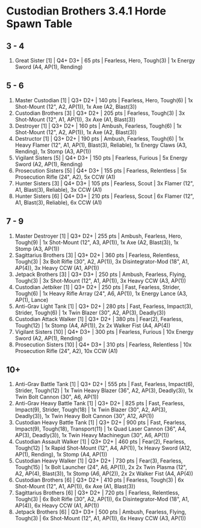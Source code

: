 # Custodian Brothers 3.4.1 Horde Spawn Table

## 3 - 4

1. Great Sister [1] | Q4+ D3+ | 65 pts | Fearless, Hero, Tough(3) | 1x Energy Sword (A4, AP(1), Rending)

## 5 - 6

1. Master Custodian [1] | Q3+ D2+ | 140 pts | Fearless, Hero, Tough(6) | 1x Shot-Mount (12", A2, AP(1)), 1x Axe (A2, Blast(3))
1. Custodian Brothers [3] | Q3+ D2+ | 205 pts | Fearless, Tough(3) | 3x Shot-Mount (12", A1, AP(1)), 3x Axe (A1, Blast(3))
1. Destroyer [1] | Q3+ D2+ | 160 pts | Ambush, Fearless, Tough(6) | 1x Shot-Mount (12", A2, AP(1)), 1x Axe (A2, Blast(3))
1. Destructor [1] | Q3+ D2+ | 190 pts | Ambush, Fearless, Tough(6) | 1x Heavy Flamer (12", A1, AP(1), Blast(3), Reliable), 1x Energy Claws (A3, Rending), 1x Stomp (A3, AP(1))
1. Vigilant Sisters [5] | Q4+ D3+ | 150 pts | Fearless, Furious | 5x Energy Sword (A2, AP(1), Rending)
1. Prosecution Sisters [5] | Q4+ D3+ | 155 pts | Fearless, Relentless | 5x Prosecution Rifle (24", A2), 5x CCW (A1)
1. Hunter Sisters [3] | Q4+ D3+ | 105 pts | Fearless, Scout | 3x Flamer (12", A1, Blast(3), Reliable), 3x CCW (A1)
1. Hunter Sisters [6] | Q4+ D3+ | 210 pts | Fearless, Scout | 6x Flamer (12", A1, Blast(3), Reliable), 6x CCW (A1)

## 7 - 9

1. Master Destroyer [1] | Q3+ D2+ | 255 pts | Ambush, Fearless, Hero, Tough(9) | 1x Shot-Mount (12", A3, AP(1)), 1x Axe (A2, Blast(3)), 1x Stomp (A3, AP(1))
1. Sagittarius Brothers [3] | Q3+ D2+ | 360 pts | Fearless, Relentless, Tough(3) | 3x Bolt Rifle (30", A2, AP(1)), 3x Disintegrator-Mod (18", A1, AP(4)), 3x Heavy CCW (A1, AP(1))
1. Jetpack Brothers [3] | Q3+ D3+ | 250 pts | Ambush, Fearless, Flying, Tough(3) | 3x Shot-Mount (12", A1, AP(1)), 3x Heavy CCW (A3, AP(1))
1. Custodian Jetbiker [1] | Q3+ D2+ | 250 pts | Fast, Fearless, Strider, Tough(6) | 1x Heavy Rifle Array (24", A6, AP(1)), 1x Energy Lance (A3, AP(1), Lance)
1. Anti-Grav Light Tank [1] | Q3+ D2+ | 280 pts | Fast, Fearless, Impact(3), Strider, Tough(6) | 1x Twin Blazer (30", A2, AP(3), Deadly(3))
1. Custodian Attack Walker [1] | Q3+ D2+ | 380 pts | Fear(2), Fearless, Tough(12) | 1x Stomp (A4, AP(1)), 2x 2x Walker Fist (A4, AP(4))
1. Vigilant Sisters [10] | Q4+ D3+ | 300 pts | Fearless, Furious | 10x Energy Sword (A2, AP(1), Rending)
1. Prosecution Sisters [10] | Q4+ D3+ | 310 pts | Fearless, Relentless | 10x Prosecution Rifle (24", A2), 10x CCW (A1)

## 10+

1. Anti-Grav Battle Tank [1] | Q3+ D2+ | 555 pts | Fast, Fearless, Impact(6), Strider, Tough(12) | 1x Twin Heavy Blazer (36", A2, AP(3), Deadly(3)), 1x Twin Bolt Cannon (30", A6, AP(1))
1. Anti-Grav Heavy Battle Tank [1] | Q3+ D2+ | 825 pts | Fast, Fearless, Impact(9), Strider, Tough(18) | 1x Twin Blazer (30", A2, AP(3), Deadly(3)), 1x Twin Heavy Bolt Cannon (30", A12, AP(1))
1. Custodian Heavy Battle Tank [1] | Q3+ D2+ | 900 pts | Fast, Fearless, Impact(9), Tough(18), Transport(11) | 1x Quad Laser Cannon (36", A4, AP(3), Deadly(3)), 1x Twin Heavy Machinegun (30", A6, AP(1))
1. Custodian Assault Walker [1] | Q3+ D2+ | 460 pts | Fear(2), Fearless, Tough(12) | 1x Rapid Shot-Mount (12", A4, AP(1)), 1x Heavy Sword (A12, AP(1), Rending), 1x Stomp (A4, AP(1))
1. Custodian Heavy Walker [1] | Q3+ D2+ | 730 pts | Fear(3), Fearless, Tough(15) | 1x Bolt Launcher (24", A6, AP(1)), 2x 2x Twin Plasma (12", A2, AP(4), Blast(3)), 1x Stomp (A6, AP(2)), 2x 2x Walker Fist (A4, AP(4))
1. Custodian Brothers [6] | Q3+ D2+ | 410 pts | Fearless, Tough(3) | 6x Shot-Mount (12", A1, AP(1)), 6x Axe (A1, Blast(3))
1. Sagittarius Brothers [6] | Q3+ D2+ | 720 pts | Fearless, Relentless, Tough(3) | 6x Bolt Rifle (30", A2, AP(1)), 6x Disintegrator-Mod (18", A1, AP(4)), 6x Heavy CCW (A1, AP(1))
1. Jetpack Brothers [6] | Q3+ D3+ | 500 pts | Ambush, Fearless, Flying, Tough(3) | 6x Shot-Mount (12", A1, AP(1)), 6x Heavy CCW (A3, AP(1))